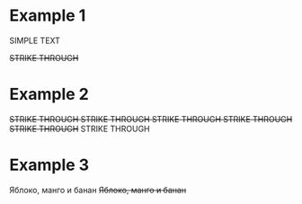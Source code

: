 # Example 1

SIMPLE TEXT

~~STRIKE THROUGH~~

# Example 2

~~STRIKE THROUGH
STRIKE THROUGH
STRIKE THROUGH
STRIKE THROUGH
STRIKE THROUGH~~
STRIKE THROUGH

# Example 3

Яблоко, манго и банан
~~Яблоко, 
манго и 
банан~~

